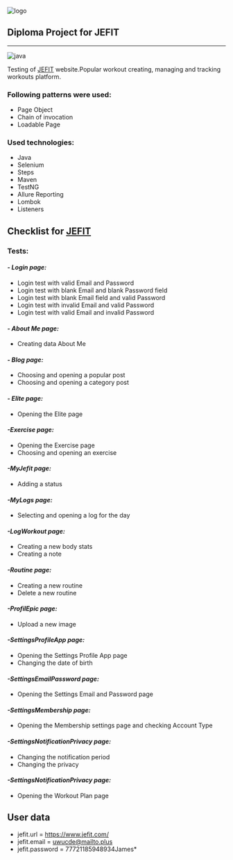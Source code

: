 <img align = "right">![logo](https://i.pinimg.com/736x/9a/4b/73/9a4b739b7a0f7a3c850b6a0a74a25a77--fitness-routines-workout-routines.jpg)<img>
## **Diploma Project for JEFIT**
___

![java](https://img.shields.io/badge/java-v.%2011.0.20-green)

Testing of [JEFIT](https://www.jefit.com/login/) website.Popular workout creating, managing and tracking workouts platform.

### Following patterns were used:

- Page Object
- Chain of invocation
- Loadable Page

### Used technologies:

- Java  
- Selenium
- Steps
- Maven
- TestNG
- Allure Reporting
- Lombok
- Listeners


## Checklist for [JEFIT](https://www.jefit.com/login/)

### Tests:

#### **_- Login page:_**

- Login test with valid Email and Password
- Login test with blank Email and blank Password field
- Login test with blank Email field and valid Password
- Login test with invalid Email and valid Password
- Login test with valid Email and invalid Password

#### **_- About Me  page:_**

- Сreating data About Me

#### **_- Blog page:_**

- Choosing and opening a popular post
- Choosing and opening a category post

#### **_- Elite page:_**

- Opening the Elite page

#### **_-Exercise page:_**

- Opening the Exercise page
- Choosing and opening an exercise

#### **_-MyJefit page:_**

- Adding a status

#### **_-MyLogs page:_**

- Selecting and opening a log for the day

#### **_-LogWorkout page:_**
- Creating a new body stats
- Creating a  note


#### **_-Routine page:_**

- Creating a new routine
- Delete a new routine

#### **_-ProfilEpic page:_**

- Upload a new image 

#### **_-SettingsProfileApp page:_**

- Opening the Settings Profile App page
- Changing the date of birth

#### **_-SettingsEmailPassword page:_**

- Opening the Settings Email and Password page

#### **_-SettingsMembership page:_**

- Opening the Membership settings page and checking Account Type

#### **_-SettingsNotificationPrivacy page:_**

- Changing the notification period
- Changing the privacy

#### **_-SettingsNotificationPrivacy page:_**

- Opening the Workout Plan page



## User data
- jefit.url = https://www.jefit.com/
- jefit.email = uwucde@mailto.plus
- jefit.password = 77721185948934James*



